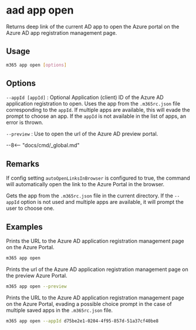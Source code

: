 # aad app open

Returns deep link of the current AD app to open the Azure portal on the Azure AD app registration management page.

## Usage

```sh
m365 app open [options]
```

## Options

`--appId [appId]`
: Optional Application (client) ID of the Azure AD application registration to open. Uses the app from the `.m365rc.json` file corresponding to the `appId`. If multiple apps are available, this will evade the prompt to choose an app. If the `appId` is not available in the list of apps, an error is thrown.

`--preview`
: Use to open the url of the Azure AD preview portal.

--8<-- "docs/cmd/_global.md"

## Remarks

If config setting `autoOpenLinksInBrowser` is configured to true, the command will automatically open the link to the Azure Portal in the browser.

Gets the app from the `.m365rc.json` file in the current directory. If the `--appId` option is not used and multiple apps are available, it will prompt the user to choose one.

## Examples

Prints the URL to the Azure AD application registration management page on the Azure Portal. 

```sh
m365 app open
```

Prints the url of the Azure AD application registration management page on the preview Azure Portal.

```sh
m365 app open --preview
```

Prints the URL to the Azure AD application registration management page on the Azure Portal, evading a possible choice prompt in the case of multiple saved apps in the `.m365rc.json` file. 

```sh
m365 app open --appId d75be2e1-0204-4f95-857d-51a37cf40be8 
```
